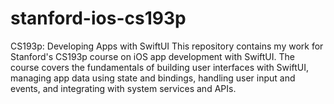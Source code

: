 # stanford-ios-cs193p
CS193p: Developing Apps with SwiftUI This repository contains my work for Stanford's CS193p course on iOS app development with SwiftUI. The course covers the fundamentals of building user interfaces with SwiftUI, managing app data using state and bindings, handling user input and events, and integrating with system services and APIs.
